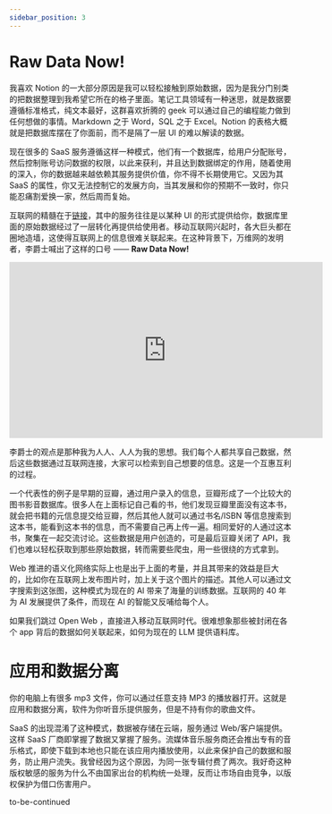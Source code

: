 ```yaml
---
sidebar_position: 3
---
```


# Raw Data Now!

我喜欢 Notion 的一大部分原因是我可以轻松接触到原始数据，因为是我分门别类的把数据整理到我希望它所在的格子里面。笔记工具领域有一种迷思，就是数据要遵循标准格式，纯文本最好，这群喜欢折腾的 geek 可以通过自己的编程能力做到任何想做的事情。Markdown 之于 Word，SQL 之于 Excel。Notion 的表格大概就是把数据库摆在了你面前，而不是隔了一层 UI 的难以解读的数据。

现在很多的 SaaS 服务遵循这样一种模式，他们有一个数据库，给用户分配账号，然后控制账号访问数据的权限，以此来获利，并且达到数据绑定的作用，随着使用的深入，你的数据越来越依赖其服务提供价值，你不得不长期使用它。又因为其 SaaS 的属性，你又无法控制它的发展方向，当其发展和你的预期不一致时，你只能忍痛割爱换一家，然后周而复始。

互联网的精髓在于[链接](/vision/link)，其中的服务往往是以某种 UI 的形式提供给你，数据库里面的原始数据经过了一层转化再提供给使用者。移动互联网兴起时，各大巨头都在圈地造墙，这使得互联网上的信息很难关联起来。在这种背景下，万维网的发明者，李爵士喊出了这样的口号 —— **Raw Data Now!**

<iframe width="560" height="315" src="https://www.youtube.com/embed/OM6XIICm_qo?si=coppkoS1UMn0h_i6" title="YouTube video player" frameborder="0" allow="accelerometer; autoplay; clipboard-write; encrypted-media; gyroscope; picture-in-picture; web-share" allowfullscreen></iframe>

李爵士的观点是那种我为人人、人人为我的思想。我们每个人都共享自己数据，然后这些数据通过互联网连接，大家可以检索到自己想要的信息。这是一个互惠互利的过程。

一个代表性的例子是早期的豆瓣，通过用户录入的信息，豆瓣形成了一个比较大的图书影音数据库。很多人在上面标记自己看的书，他们发现豆瓣里面没有这本书，就会把书籍的元信息提交给豆瓣，然后其他人就可以通过书名/ISBN 等信息搜索到这本书，能看到这本书的信息，而不需要自己再上传一遍。相同爱好的人通过这本书，聚集在一起交流讨论。这些数据是用户创造的，可是最后豆瓣关闭了 API，我们也难以轻松获取到那些原始数据，转而需要些爬虫，用一些很绕的方式拿到。

Web 推进的语义化网络实际上也是出于上面的考量，并且其带来的效益是巨大的，比如你在互联网上发布图片时，加上关于这个图片的描述。其他人可以通过文字搜索到这张图，这种模式为现在的 AI 带来了海量的训练数据。互联网的 40 年为 AI 发展提供了条件，而现在 AI 的智能又反哺给每个人。

如果我们跳过 Open Web ，直接进入移动互联网时代。很难想象那些被封闭在各个 app 背后的数据如何关联起来，如何为现在的 LLM 提供语料库。

# 应用和数据分离

你的电脑上有很多 mp3 文件，你可以通过任意支持 MP3 的播放器打开。这就是应用和数据分离，软件为你听音乐提供服务，但是不持有你的歌曲文件。

SaaS 的出现混淆了这种模式，数据被存储在云端，服务通过 Web/客户端提供。这样 SaaS 厂商即掌握了数据又掌握了服务。流媒体音乐服务商还会推出专有的音乐格式，即使下载到本地也只能在该应用内播放使用，以此来保护自己的数据和服务，防止用户流失。我曾经因为这个原因，为同一张专辑付费了两次。我好奇这种版权敏感的服务为什么不由国家出台的机构统一处理，反而让市场自由竞争，以版权保护为借口伤害用户。

<!-- 在早期折腾 Notion Database 的过程中我意识到了这点，即应用和数据分离是对用户友好的模式，但是这点在商业上并不友好。 -->

to-be-continued
